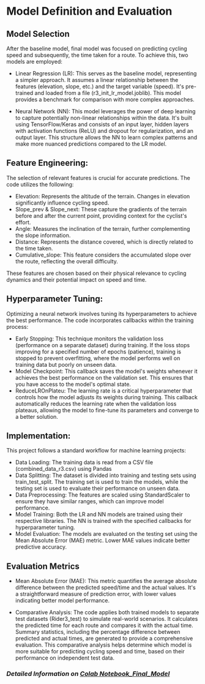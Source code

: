 # Model Definition and Evaluation

## Model Selection
After the baseline model, final model was focused on predicting cycling speed and subsequently, the time taken for a route. To achieve this, two models are employed:
- Linear Regression (LR): This serves as the baseline model, representing a simpler approach. It assumes a linear relationship between the features (elevation, slope, etc.) and the target variable (speed). It's pre-trained and loaded from a file (r3_init_lr_model.joblib). This model provides a benchmark for comparison with more complex approaches.

- Neural Network (NN): This model leverages the power of deep learning to capture potentially non-linear relationships within the data. It's built using TensorFlow/Keras and consists of an input layer, hidden layers with activation functions (ReLU) and dropout for regularization, and an output layer. This structure allows the NN to learn complex patterns and make more nuanced predictions compared to the LR model.

## Feature Engineering:
The selection of relevant features is crucial for accurate predictions. The code utilizes the following:

- Elevation: Represents the altitude of the terrain. Changes in elevation significantly influence cycling speed.
- Slope_prev & Slope_next: These capture the gradients of the terrain before and after the current point, providing context for the cyclist's effort.
- Angle: Measures the inclination of the terrain, further complementing the slope information.
- Distance: Represents the distance covered, which is directly related to the time taken.
- Cumulative_slope: This feature considers the accumulated slope over the route, reflecting the overall difficulty.

These features are chosen based on their physical relevance to cycling dynamics and their potential impact on speed and time.

## Hyperparameter Tuning:
Optimizing a neural network involves tuning its hyperparameters to achieve the best performance. The code incorporates callbacks within the training process:

- Early Stopping: This technique monitors the validation loss (performance on a separate dataset) during training. If the loss stops improving for a specified number of epochs (patience), training is stopped to prevent overfitting, where the model performs well on training data but poorly on unseen data.
- Model Checkpoint: This callback saves the model's weights whenever it achieves the best performance on the validation set. This ensures that you have access to the model's optimal state.
- ReduceLROnPlateu: The learning rate is a critical hyperparameter that controls how the model adjusts its weights during training. This callback automatically reduces the learning rate when the validation loss plateaus, allowing the model to fine-tune its parameters and converge to a better solution.

## Implementation:
This project follows a standard workflow for machine learning projects:

- Data Loading: The training data is read from a CSV file (combined_data_r3.csv) using Pandas
- Data Splitting: The dataset is divided into training and testing sets using train_test_split. The training set is used to train the models, while the testing set is used to evaluate their performance on unseen data.
- Data Preprocessing: The features are scaled using StandardScaler to ensure they have similar ranges, which can improve model performance.
- Model Training: Both the LR and NN models are trained using their respective libraries. The NN is trained with the specified callbacks for hyperparameter tuning.
- Model Evaluation: The models are evaluated on the testing set using the Mean Absolute Error (MAE) metric. Lower MAE values indicate better predictive accuracy.

## Evaluation Metrics
- Mean Absolute Error (MAE): This metric quantifies the average absolute difference between the predicted speed/time and the actual values. It's a straightforward measure of prediction error, with lower values indicating better model performance.

- Comparative Analysis: The code applies both trained models to separate test datasets (Rider3_test) to simulate real-world scenarios. It calculates the predicted time for each route and compares it with the actual time. Summary statistics, including the percentage difference between predicted and actual times, are generated to provide a comprehensive evaluation. This comparative analysis helps determine which model is more suitable for predicting cycling speed and time, based on their performance on independent test data.



### *Detailed Information on [Colab Notebook_Final_Model](3_Model/final_model.ipynb)*
